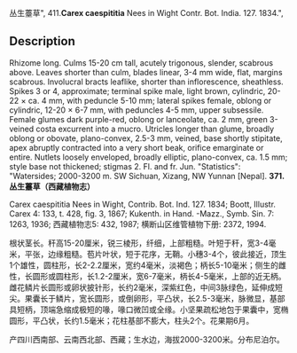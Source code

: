 丛生薹草",
411.**Carex caespititia** Nees in Wight Contr. Bot. India. 127. 1834.",

## Description
Rhizome long. Culms 15-20 cm tall, acutely trigonous, slender, scabrous above. Leaves shorter than culm, blades linear, 3-4 mm wide, flat, margins scabrous. Involucral bracts leaflike, shorter than inflorescence, sheathless. Spikes 3 or 4, approximate; terminal spike male, light brown, cylindric, 20-22 × ca. 4 mm, with peduncle 5-10 mm; lateral spikes female, oblong or cylindric, 12-20 × 6-7 mm, with peduncles 4-5 mm, upper subsessile. Female glumes dark purple-red, oblong or lanceolate, ca. 2 mm, green 3-veined costa excurrent into a mucro. Utricles longer than glume, broadly oblong or obovate, plano-convex, 2.5-3 mm, veined, base shortly stipitate, apex abruptly contracted into a very short beak, orifice emarginate or entire. Nutlets loosely enveloped, broadly elliptic, plano-convex, ca. 1.5 mm; style base not thickened; stigmas 2. Fl. and fr. Jun.
  "Statistics": "Watersides; 2000-3200 m. SW Sichuan, Xizang, NW Yunnan [Nepal].
**371. 丛生薹草（西藏植物志）**

Carex caespititia Nees in Wight, Contrib. Bot. Ind. 127. 1834; Boott, Illustr. Carex 4: 133, t. 428, fig. 3, 1867; Kukenth. in Hand. -Mazz., Symb. Sin. 7: 1263, 1936; 西藏植物志5: 432, 1987; 横断山区维管植物下册: 2372, 1994.

根状茎长。秆高15-20厘米，锐三棱形，纤细，上部粗糙。叶短于秆，宽3-4毫米，平张，边缘粗糙。苞片叶状，短于花序，无鞘。小穗3-4个，彼此接近，顶生1个雄性，圆柱形，长2-2.2厘米，宽约4毫米，淡褐色；柄长5-10毫米；侧生的雌性，长圆形或圆柱形，长1.2-2厘米，宽6-7毫米，柄长4-5毫米，上部的近无柄。雌花鳞片长圆形或卵状披针形，长约2毫米，深紫红色，中间3脉绿色，延伸成短尖。果囊长于鳞片，宽长圆形，或倒卵形，平凸状，长2.5-3毫米，脉微显，基部具短柄，顶端急缩成极短的喙，喙口微凹或全缘。小坚果疏松地包于果囊中，宽椭圆形，平凸状，长约1.5毫米；花柱基部不膨大，柱头2个。花果期6月。

产四川西南部、云南西北部、西藏；生水边，海拔2000-3200米。分布尼泊尔。

